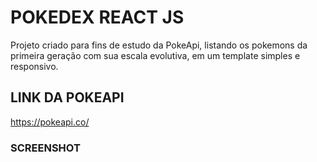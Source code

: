 # POKEDEX REACT JS

Projeto criado para fins de estudo da PokeApi, listando os pokemons da primeira geração com sua escala evolutiva, em um template simples e responsivo. 

## LINK DA POKEAPI
https://pokeapi.co/

### SCREENSHOT


